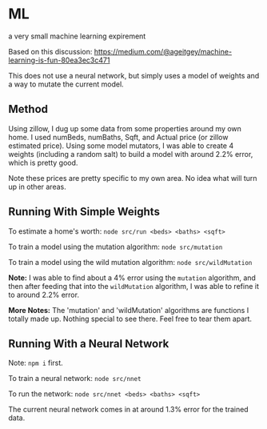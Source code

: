 # ML
a very small machine learning expirement

Based on this discussion: 
https://medium.com/@ageitgey/machine-learning-is-fun-80ea3ec3c471

This does not use a neural network, but simply uses a model of weights and a way to mutate the current model.

## Method
Using zillow, I dug up some data from some properties around my own home. I used numBeds, numBaths, Sqft, and Actual price (or zillow estimated price).  Using some model mutators, I was able to create 4 weights (including a random salt) to build a model with around 2.2% error, which is pretty good.

Note these prices are pretty specific to my own area. No idea what will turn up in other areas.

## Running With Simple Weights

To estimate a home's worth: `node src/run <beds> <baths> <sqft>`

To train a model using the mutation algorithm: `node src/mutation`

To train a model using the wild mutation algorithm: `node src/wildMutation`

**Note:** I was able to find about a 4% error using the `mutation` algorithm, and then after feeding that into the `wildMutation` algorithm, I was able to refine it to around 2.2% error.

**More Notes:** The 'mutation' and 'wildMutation' algorithms are functions I totally made up. Nothing special to see there. Feel free to tear them apart.

## Running With a Neural Network

Note: `npm i` first.

To train a neural network: `node src/nnet`

To run the network: `node src/nnet <beds> <baths> <sqft>`

The current neural network comes in at around 1.3% error for the trained data. 